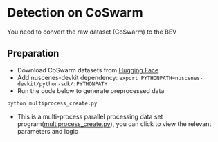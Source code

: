 # Detection on CoSwarm
You need to convert the raw dataset (CoSwarm) to the BEV

## Preparation

- Download CoSwarm datasets from [Hugging Face](https://huggingface.co/datasets/liuzh594/CoSwarm)
- Add nuscenes-devkit dependency: ```export PYTHONPATH=nuscenes-devkit/python-sdk/:PYTHONPATH```
- Run the code below to generate preprocessed data
```bash
python multiprocess_create.py
```
- This is a multi-process parallel processing data set program([multiprocess_create.py](coperception/tools/det/multiprocess_create.py)), you can click to view the relevant parameters and logic